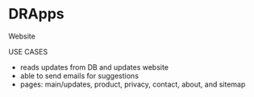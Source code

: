 # DRApps
Website

USE CASES
- reads updates from DB and updates website
- able to send emails for suggestions
- pages: main/updates, product, privacy, contact, about, and sitemap